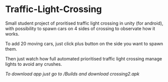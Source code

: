 # Traffic-Light-Crossing
Small student project of proritised traffic light crossing in unity (for android), with possibility to spawn cars on 4 sides of crossing to observate how it works.

To add 20 moving cars, just click plus button on the side you want to spawn them.

Then just watch how full automated prioritised traffic light crossing manage lights to avoid any crushes.

*To download app just go to /Builds and download crossing2.apk*
